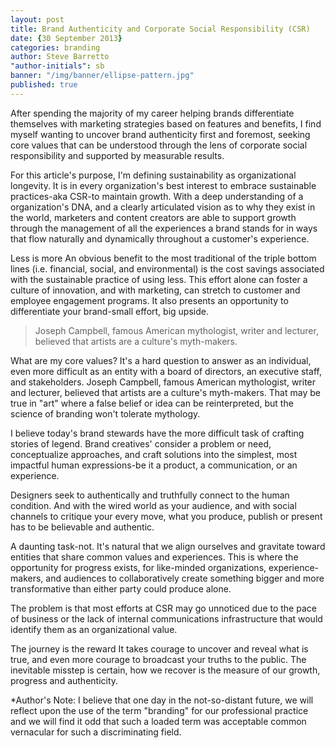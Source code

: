 ```yaml
---
layout: post
title: Brand Authenticity and Corporate Social Responsibility (CSR)
date: {30 September 2013}
categories: branding
author: Steve Barretto
"author-initials": sb
banner: "/img/banner/ellipse-pattern.jpg"
published: true
---
```


After spending the majority of my career helping brands differentiate themselves with marketing strategies based on features and benefits, I find myself wanting to uncover brand authenticity first and foremost, seeking core values that can be understood through the lens of corporate social responsibility and supported by measurable results.

For this article's purpose, I'm defining sustainability as organizational longevity. It is in every organization's best interest to embrace sustainable practices-aka CSR-to maintain growth. With a deep understanding of a organization's DNA, and a clearly articulated vision as to why they exist in the world, marketers and content creators are able to support growth through the management of all the experiences a brand stands for in ways that flow naturally and dynamically throughout a customer's experience.

Less is more
An obvious benefit to the most traditional of the triple bottom lines (i.e. financial, social, and environmental) is the cost savings associated with the sustainable practice of using less. This effort alone can foster a culture of innovation, and with marketing, can stretch to customer and employee engagement programs. It also presents an opportunity to differentiate your brand-small effort, big upside.

> Joseph Campbell, famous American mythologist, writer and lecturer, believed that artists are a culture's myth-makers.

What are my core values?
It's a hard question to answer as an individual, even more difficult as an entity with a board of directors, an executive staff, and stakeholders. Joseph Campbell, famous American mythologist, writer and lecturer, believed that artists are a culture's myth-makers. That may be true in "art" where a false belief or idea can be reinterpreted, but the science of branding won't tolerate mythology. 

I believe today's brand stewards have the more difficult task of crafting stories of legend. Brand creatives' consider a problem or need, conceptualize approaches, and craft solutions into the simplest, most impactful human expressions-be it a product, a communication, or an experience. 

Designers seek to authentically and truthfully connect to the human condition. And with the wired world as your audience, and with social channels to critique your every move, what you produce, publish or present has to be believable and authentic.

A daunting task-not.
It's natural that we align ourselves and gravitate toward entities that share common values and experiences. This is where the opportunity for progress exists, for like-minded organizations, experience-makers, and audiences to collaboratively create something bigger and more transformative than either party could produce alone. 

The problem is that most efforts at CSR may go unnoticed due to the pace of business or the lack of internal communications infrastructure that would identify them as an organizational value.

The journey is the reward
It takes courage to uncover and reveal what is true, and even more courage to broadcast your truths to the public. The inevitable misstep is certain, how we recover is the measure of our growth, progress and authenticity.

*Author's Note: I believe that one day in the not-so-distant future, we will reflect upon the use of the term "branding" for our professional practice and we will find it odd that such a loaded term was acceptable common vernacular for such a discriminating field.